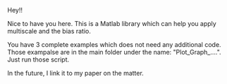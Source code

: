 Hey!!

Nice to have you here.
This is a Matlab library which can help you apply multiscale and the bias ratio.

You have 3 complete examples which does not need any additional code.
Those exampalse are in the main folder under the name: "Plot_Graph_....".
Just run those script.


In the future, I link it to my paper on the matter.
